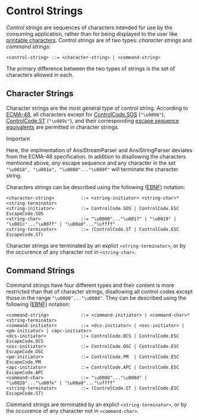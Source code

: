 # Control Strings

*Control strings* are sequences of characters intended for use by the consuming application, rather than for being displayed to the user like [printable characters](PrintableCharacters.md). Control strings are of two types: *character strings* and *command strings*:

```bnf
<control-string> ::= <character-string> | <command-string>
```

The primary difference between the two types of strings is the set of characters allowed in each.

## Character Strings

Character strings are the most general type of control string. According to [ECMA-48](References.md#ecma-48), all characters except for [ControlCode.SOS](xref:Microlithix.Text.Ansi.ControlCode.SOS) (`"\u0098"`), [ControlCode.ST](xref:Microlithix.Text.Ansi.ControlCode.ST) (`"\u009c"`), and their corresponding [escape sequence equivalents](EscapeSequences.md#fe-escape-sequences) are permitted in character strings.

> [!IMPORTANT]
> Here, the implmentation of AnsiStreamParser and AnsiStringParser deviates from the ECMA-48 specification. In addition to disallowing the characters mentioned above, *any* escape sequence and any character in the set `"\u0018", "\u001a", "\u0080"..."\u009f"` will terminate the character string.

Characters strings can be described using the following ([EBNF](EBNF.md)) notation:

```bnf
<character-string>          ::= <string-initiator> <string-char>* <string-terminator>
<string-initiator>          ::= ControlCode.SOS | ControlCode.ESC EscapeCode.SOS
<string-char>               ::= "\u0000"..."\u0017" | "\u0019" | "\u001c"..."\u007f" | "\u00a0"..."\uffff"
<string-terminator>         ::= (ControlCode.ST | ControlCode.ESC EscapeCode.ST)
```

Character strings are terminated by an explict `<string-terminator>`, or by the occurence of any character not in `<string-char>`.

## Command Strings

Command strings have four different types and their content is more restricted than that of character strings, disallowing all control codes except those in the range `"\u0008"..."\u000d"`. They can be described using the following ([EBNF](EBNF.md)) notation:

```bnf
<command-string>            ::= <command-initiator> | <command-char>* <string-terminator>
<command-initiator>         ::= <dcs-initiator> | <osc-initiator> | <pm-initiator> | <apc-initiator>
<dcs-initiator>             ::= ControlCode.DCS | ControlCode.ESC EscapeCode.DCS
<osc-initiator>             ::= ControlCode.OSC | ControlCode.ESC EscapeCode.OSC
<pm-initiator>              ::= ControlCode.PM  | ControlCode.ESC EscapeCode.PM
<apc-initiator>             ::= ControlCode.APC | ControlCode.ESC EscapeCode.APC
<command-char>              ::= "\u0008"..."\u000d" | "\u0020"..."\u007e" | "\u00a0"..."\uffff"
<string-terminator>         ::= (ControlCode.ST | ControlCode.ESC EscapeCode.ST)
```

Command strings are terminated by an explict `<string-terminator>`, or by the occurence of any character not in `<command-char>`.
